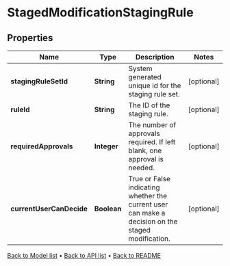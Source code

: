 

# StagedModificationStagingRule


## Properties

| Name | Type | Description | Notes |
|------------ | ------------- | ------------- | -------------|
|**stagingRuleSetId** | **String** | System generated unique id for the staging rule set. |  [optional] |
|**ruleId** | **String** | The ID of the staging rule. |  [optional] |
|**requiredApprovals** | **Integer** | The number of approvals required. If left blank, one approval is needed. |  [optional] |
|**currentUserCanDecide** | **Boolean** | True or False indicating whether the current user can make a decision on the staged modification. |  [optional] |



[Back to Model list](../README.md#documentation-for-models) &#8226; [Back to API list](../README.md#documentation-for-api-endpoints) &#8226; [Back to README](../README.md)


